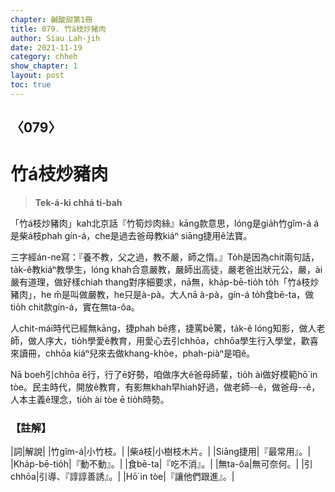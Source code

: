 ```yaml
---
chapter: 鹹酸甜第1冊
title: 079. 竹á枝炒豬肉
author: Siau Lah-jih
date: 2021-11-19
category: chheh
show_chapter: 1
layout: post
toc: true
---
```

  
## 〈079〉
# 竹á枝炒豬肉
>**Tek-á-ki chhá ti-bah**

「竹á枝炒豬肉」kah北京話『竹筍炒肉絲』kāng款意思，lóng是gia̍h竹gîm-á á是柴á枝phah gín-á，che是過去爸母教kiáⁿ siāng捷用ê法寶。

三字經án-ne寫：『養不教，父之過，教不嚴，師之惰。』To̍h是因為chit兩句話，ta̍k-ê教kiáⁿ教學生，lóng khah合意嚴教，嚴師出高徒，嚴老爸出狀元公，嚴，ài嚴有道理，做好樣chiah thang對序細要求，nā無，kha̍p-bē-tio̍h to̍h「竹á枝炒豬肉」，he m̄是叫做嚴教，he只是à-pà。大人nā à-pà，gín-á to̍h食bē-ta，做tio̍h chit款gín-á，實在無ta-ôa。

人chit-mái時代已經無kāng，捷phah bē疼，捷罵bē驚，ta̍k-ê lóng知影，做人老師，做人序大，tio̍h學愛ê教育，用愛心去引chhōa，chhōa學生行入學堂，歡喜來讀冊，chhōa  kiáⁿ兒來去做khang-khòe，phah-piàⁿ是咱ê。

Nā boeh引chhōa ē行，行了ē好勢，咱做序大ê爸母師輩，tio̍h ài做好模範hō͘ in tòe。民主時代，開放ê教育，有影無khah早hiah好過，做老師--ê，做爸母--ê，人本主義ê理念，tio̍h ài tòe ē tio̍h時勢。



### 【註解】

|詞|解說|
|竹gîm-á|小竹枝。|
|柴á枝|小樹枝木片。|
|Siāng捷用|『最常用』。|
|Kha̍p-bē-tio̍h|『動不動』。|
|食bē-ta|『吃不消』。|
|無ta-ôa|無可奈何。|
|引chhōa|引導、『諄諄善誘』。|
|Hō͘ in tòe|『讓他們跟進』。|

